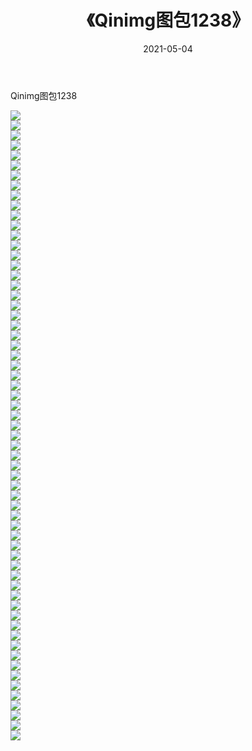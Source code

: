 ﻿---
layout: post
title:  《Qinimg图包1238》
date:   2021-05-04
img: http://imgx.orgx.ga/Qinimg图包/Qinimg图包1238/000.jpg
categories: [美女, 清纯, 唯美]
---

Qinimg图包1238

 ![](http://imgx.orgx.ga/Qinimg图包/Qinimg图包1238/001.jpg) <br>![](http://imgx.orgx.ga/Qinimg图包/Qinimg图包1238/002.jpg) <br>![](http://imgx.orgx.ga/Qinimg图包/Qinimg图包1238/003.jpg) <br>![](http://imgx.orgx.ga/Qinimg图包/Qinimg图包1238/004.jpg) <br>![](http://imgx.orgx.ga/Qinimg图包/Qinimg图包1238/005.jpg) <br>![](http://imgx.orgx.ga/Qinimg图包/Qinimg图包1238/006.jpg) <br>![](http://imgx.orgx.ga/Qinimg图包/Qinimg图包1238/007.jpg) <br>![](http://imgx.orgx.ga/Qinimg图包/Qinimg图包1238/008.jpg) <br>![](http://imgx.orgx.ga/Qinimg图包/Qinimg图包1238/009.jpg) <br>![](http://imgx.orgx.ga/Qinimg图包/Qinimg图包1238/010.jpg) <br>![](http://imgx.orgx.ga/Qinimg图包/Qinimg图包1238/011.jpg) <br>![](http://imgx.orgx.ga/Qinimg图包/Qinimg图包1238/012.jpg) <br>![](http://imgx.orgx.ga/Qinimg图包/Qinimg图包1238/013.jpg) <br>![](http://imgx.orgx.ga/Qinimg图包/Qinimg图包1238/014.jpg) <br>![](http://imgx.orgx.ga/Qinimg图包/Qinimg图包1238/015.jpg) <br>![](http://imgx.orgx.ga/Qinimg图包/Qinimg图包1238/016.jpg) <br>![](http://imgx.orgx.ga/Qinimg图包/Qinimg图包1238/017.jpg) <br>![](http://imgx.orgx.ga/Qinimg图包/Qinimg图包1238/018.jpg) <br>![](http://imgx.orgx.ga/Qinimg图包/Qinimg图包1238/019.jpg) <br>![](http://imgx.orgx.ga/Qinimg图包/Qinimg图包1238/020.jpg) <br>![](http://imgx.orgx.ga/Qinimg图包/Qinimg图包1238/021.jpg) <br>![](http://imgx.orgx.ga/Qinimg图包/Qinimg图包1238/022.jpg) <br>![](http://imgx.orgx.ga/Qinimg图包/Qinimg图包1238/023.jpg) <br>![](http://imgx.orgx.ga/Qinimg图包/Qinimg图包1238/024.jpg) <br>![](http://imgx.orgx.ga/Qinimg图包/Qinimg图包1238/025.jpg) <br>![](http://imgx.orgx.ga/Qinimg图包/Qinimg图包1238/026.jpg) <br>![](http://imgx.orgx.ga/Qinimg图包/Qinimg图包1238/027.jpg) <br>![](http://imgx.orgx.ga/Qinimg图包/Qinimg图包1238/028.jpg) <br>![](http://imgx.orgx.ga/Qinimg图包/Qinimg图包1238/029.jpg) <br>![](http://imgx.orgx.ga/Qinimg图包/Qinimg图包1238/030.jpg) <br>![](http://imgx.orgx.ga/Qinimg图包/Qinimg图包1238/031.jpg) <br>![](http://imgx.orgx.ga/Qinimg图包/Qinimg图包1238/032.jpg) <br>![](http://imgx.orgx.ga/Qinimg图包/Qinimg图包1238/033.jpg) <br>![](http://imgx.orgx.ga/Qinimg图包/Qinimg图包1238/034.jpg) <br>![](http://imgx.orgx.ga/Qinimg图包/Qinimg图包1238/035.jpg) <br>![](http://imgx.orgx.ga/Qinimg图包/Qinimg图包1238/036.jpg) <br>![](http://imgx.orgx.ga/Qinimg图包/Qinimg图包1238/037.jpg) <br>![](http://imgx.orgx.ga/Qinimg图包/Qinimg图包1238/038.jpg) <br>![](http://imgx.orgx.ga/Qinimg图包/Qinimg图包1238/039.jpg) <br>![](http://imgx.orgx.ga/Qinimg图包/Qinimg图包1238/040.jpg) <br>![](http://imgx.orgx.ga/Qinimg图包/Qinimg图包1238/041.jpg) <br>![](http://imgx.orgx.ga/Qinimg图包/Qinimg图包1238/042.jpg) <br>![](http://imgx.orgx.ga/Qinimg图包/Qinimg图包1238/043.jpg) <br>![](http://imgx.orgx.ga/Qinimg图包/Qinimg图包1238/044.jpg) <br>![](http://imgx.orgx.ga/Qinimg图包/Qinimg图包1238/045.jpg) <br>![](http://imgx.orgx.ga/Qinimg图包/Qinimg图包1238/046.jpg) <br>![](http://imgx.orgx.ga/Qinimg图包/Qinimg图包1238/047.jpg) <br>![](http://imgx.orgx.ga/Qinimg图包/Qinimg图包1238/048.jpg) <br>![](http://imgx.orgx.ga/Qinimg图包/Qinimg图包1238/049.jpg) <br>![](http://imgx.orgx.ga/Qinimg图包/Qinimg图包1238/050.jpg) <br>![](http://imgx.orgx.ga/Qinimg图包/Qinimg图包1238/051.jpg) <br>![](http://imgx.orgx.ga/Qinimg图包/Qinimg图包1238/052.jpg) <br>![](http://imgx.orgx.ga/Qinimg图包/Qinimg图包1238/053.jpg) <br>![](http://imgx.orgx.ga/Qinimg图包/Qinimg图包1238/054.jpg) <br>![](http://imgx.orgx.ga/Qinimg图包/Qinimg图包1238/055.jpg) <br>![](http://imgx.orgx.ga/Qinimg图包/Qinimg图包1238/056.jpg) <br>![](http://imgx.orgx.ga/Qinimg图包/Qinimg图包1238/057.jpg) <br>![](http://imgx.orgx.ga/Qinimg图包/Qinimg图包1238/058.jpg) <br>![](http://imgx.orgx.ga/Qinimg图包/Qinimg图包1238/059.jpg) <br>![](http://imgx.orgx.ga/Qinimg图包/Qinimg图包1238/060.jpg) <br>![](http://imgx.orgx.ga/Qinimg图包/Qinimg图包1238/061.jpg) <br>![](http://imgx.orgx.ga/Qinimg图包/Qinimg图包1238/062.jpg) <br>![](http://imgx.orgx.ga/Qinimg图包/Qinimg图包1238/063.jpg) <br>